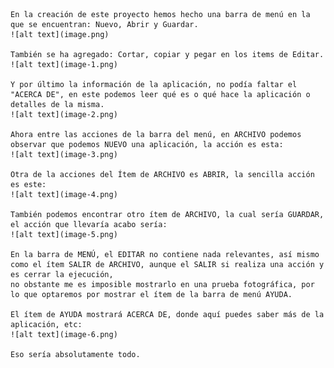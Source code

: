     En la creación de este proyecto hemos hecho una barra de menú en la que se encuentran: Nuevo, Abrir y Guardar.
    ![alt text](image.png)

    También se ha agregado: Cortar, copiar y pegar en los items de Editar.
    ![alt text](image-1.png)

    Y por último la información de la aplicación, no podía faltar el "ACERCA DE", en este podemos leer qué es o qué hace la aplicación o detalles de la misma.
    ![alt text](image-2.png)

    Ahora entre las acciones de la barra del menú, en ARCHIVO podemos observar que podemos NUEVO una aplicación, la acción es esta:
    ![alt text](image-3.png)

    Otra de la acciones del Ítem de ARCHIVO es ABRIR, la sencilla acción es este:
    ![alt text](image-4.png)

    También podemos encontrar otro ítem de ARCHIVO, la cual sería GUARDAR, el acción que llevaría acabo sería:
    ![alt text](image-5.png)

    En la barra de MENÚ, el EDITAR no contiene nada relevantes, así mismo como el ítem SALIR de ARCHIVO, aunque el SALIR si realiza una acción y es cerrar la ejecución,
    no obstante me es imposible mostrarlo en una prueba fotográfica, por lo que optaremos por mostrar el ítem de la barra de menú AYUDA.

    El ítem de AYUDA mostrará ACERCA DE, donde aquí puedes saber más de la aplicación, etc:
    ![alt text](image-6.png)

    Eso sería absolutamente todo.